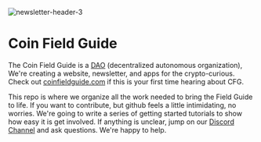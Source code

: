 ![newsletter-header-3](https://user-images.githubusercontent.com/125819/126242944-7453b8f3-9b7c-4f60-8af7-74e29297ac82.png)

# Coin Field Guide

The Coin Field Guide is a [DAO](https://xdai.colony.io/colony/cfg) (decentralized autonomous organization), We're creating a website, newsletter, and apps for the crypto-curious. Check out [coinfieldguide.com](https://coinfieldguide.com) if this is your first time hearing about CFG.

This repo is where we organize all the work needed to bring the Field Guide to life. If you want to contribute, but github feels a little intimidating, no worries. We're going to write a series of getting started tutorials to show how easy it is get involved. If anything is unclear, jump on our [Discord Channel](https://discord.gg/mxCFD5m9Xk) and ask questions. We're happy to help.
